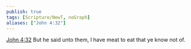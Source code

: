 ```yaml
---
publish: true
tags: [Scripture/NewT, noGraph]
aliases: ["John 4:32"]
---
```

[John 4:32](https://churchofjesuschrist.org/study/scriptures/nt/john/4?lang=eng&id=p32#p32) But he said unto them, I have meat to eat that ye know not of.
